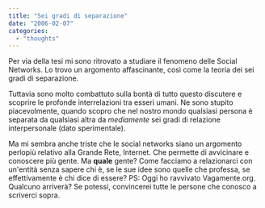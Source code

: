 ```yaml
---
title: "Sei gradi di separazione"
date: "2006-02-07"
categories: 
  - "thoughts"
---
```


Per via della tesi mi sono ritrovato a studiare il fenomeno delle Social Networks. Lo trovo un argomento affascinante, così come la teoria dei sei gradi di separazione.

Tuttavia sono molto combattuto sulla bontà di tutto questo discutere e scoprire le profonde interrelazioni tra esseri umani. Ne sono stupito piacevolmente, quando scopro che nel nostro mondo qualsiasi persona è separata da qualsiasi altra da _mediamente_ sei gradi di relazione interpersonale (dato sperimentale).

Ma mi sembra anche triste che le social networks siano un argomento perlopiù relativo alla Grande Rete, Internet. Che permette di avvicinare e conoscere più gente. Ma **quale** gente? Come facciamo a relazionarci con un'entità senza sapere chi è, se le sue idee sono quelle che professa, se effettivamente è chi dice di essere? PS: Oggi ho ravvivato Vagamente.org. Qualcuno arriverà? Se potessi, convincerei tutte le persone che conosco a scriverci sopra.
